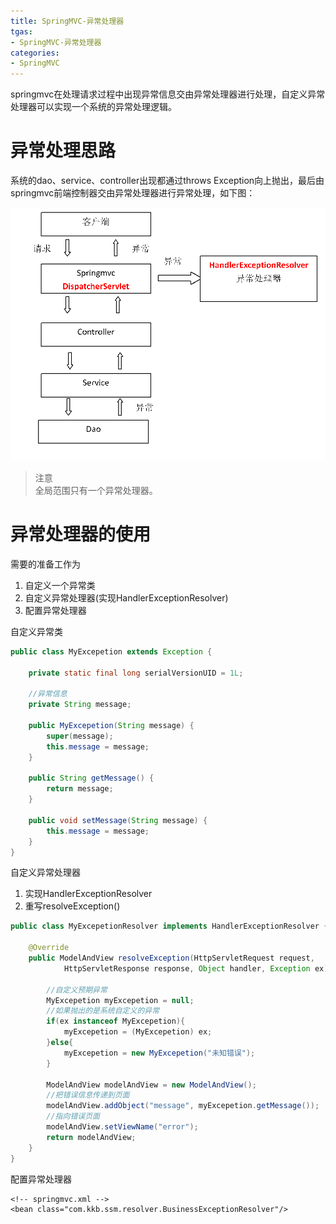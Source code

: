 ```yaml
---
title: SpringMVC-异常处理器
tgas: 
- SpringMVC-异常处理器
categories: 
- SpringMVC
---
```


springmvc在处理请求过程中出现异常信息交由异常处理器进行处理，自定义异常处理器可以实现一个系统的异常处理逻辑。

# 异常处理思路
系统的dao、service、controller出现都通过throws Exception向上抛出，最后由springmvc前端控制器交由异常处理器进行异常处理，如下图：

![异常](https://raw.githubusercontent.com/FameLsy/Images/master/spring/异常.png)

>注意  
>全局范围只有一个异常处理器。

# 异常处理器的使用

需要的准备工作为
1. 自定义一个异常类
2. 自定义异常处理器(实现HandlerExceptionResolver)
3. 配置异常处理器

自定义异常类
```java
public class MyExcepetion extends Exception {
	
	private static final long serialVersionUID = 1L;

	//异常信息
	private String message;
	
	public MyExcepetion(String message) {
		super(message);
		this.message = message;
	}

	public String getMessage() {
		return message;
	}

	public void setMessage(String message) {
		this.message = message;
	}
}
```

自定义异常处理器
1. 实现HandlerExceptionResolver
2. 重写resolveException()
```java
public class MyExcepetionResolver implements HandlerExceptionResolver {

	@Override
	public ModelAndView resolveException(HttpServletRequest request,
			HttpServletResponse response, Object handler, Exception ex) {
		
		//自定义预期异常
		MyExcepetion myExcepetion = null; 
		//如果抛出的是系统自定义的异常
		if(ex instanceof MyExcepetion){
			myExcepetion = (MyExcepetion) ex;
		}else{
			myExcepetion = new MyExcepetion("未知错误");
		}
		
		ModelAndView modelAndView = new ModelAndView();
		//把错误信息传递到页面
		modelAndView.addObject("message", myExcepetion.getMessage());
		//指向错误页面
		modelAndView.setViewName("error");
		return modelAndView;
	}
}
```

配置异常处理器
```
<!-- springmvc.xml -->
<bean class="com.kkb.ssm.resolver.BusinessExceptionResolver"/>
```